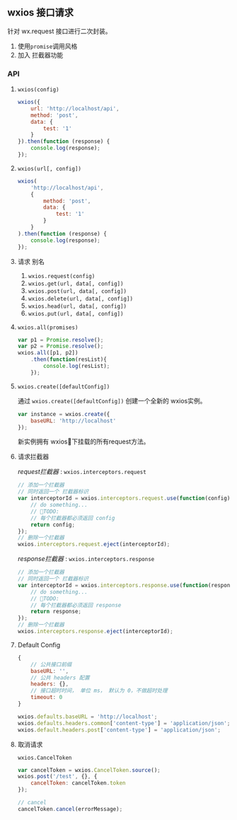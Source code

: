 ## wxios 接口请求
针对 wx.request 接口进行二次封装。

1. 使用`promise`调用风格
2. 加入 拦截器功能

### API

1. `wxios(config)`
    ``` javascript
    wxios({
        url: 'http://localhost/api',
        method: 'post',
        data: {
            test: '1'
        }
    }).then(function (response) {
        console.log(response);
    });
    ```

2. `wxios(url[, config])`
    ``` javascript
    wxios(
        'http://localhost/api',
        {
            method: 'post',
            data: {
                test: '1'
            }
        }
    ).then(function (response) {
        console.log(response);
    });
    ```

3. 请求 别名

    1. `wxios.request(config)`
    2. `wxios.get(url, data[, config])`
    3. `wxios.post(url, data[, config])`
    4. `wxios.delete(url, data[, config])`
    5. `wxios.head(url, data[, config])`
    6. `wxios.put(url, data[, config])`

4. `wxios.all(promises)`
    ``` javascript
    var p1 = Promise.resolve();
    var p2 = Promise.resolve();
    wxios.all([p1, p2])
        .then(function(resList){
            console.log(resList);
        });
    ```

5. `wxios.create([defaultConfig])`

    通过 `wxios.create([defaultConfig])` 创建一个全新的 wxios实例。
    ```javascript
    var instance = wxios.create({
        baseURL: 'http://localhost'
    });
    ```
    新实例拥有 wxios下挂载的所有request方法。

6. 请求拦截器

    _request拦截器_ : `wxios.interceptors.request`

    ``` javascript
    // 添加一个拦截器
    // 同时返回一个 拦截器标识
    var interceptorId = wxios.interceptors.request.use(function(config) {
        // do something...
        // TODO:
        // 每个拦截器都必须返回 config
        return config;
    });
    // 删除一个拦截器
    wxios.interceptors.request.eject(interceptorId);
    ```

    _response拦截器_ : `wxios.interceptors.response`
    ``` javascript
    // 添加一个拦截器
    // 同时返回一个 拦截器标识
    var interceptorId = wxios.interceptors.response.use(function(response) {
        // do something...
        // TODO:
        // 每个拦截器都必须返回 response
        return response;
    });
    // 删除一个拦截器
    wxios.interceptors.response.eject(interceptorId);
    ```

7. Default Config

    ``` javascript
    {
        // 公共接口前缀
        baseURL: '',
        // 公共 headers 配置
        headers: {},
        // 接口超时时间， 单位 ms， 默认为 0，不做超时处理
        timeout: 0
    }
    ```

    ``` javascript
    wxios.defaults.baseURL = 'http://localhost';
    wxios.defaults.headers.common['content-type'] = 'application/json';
    wxios.default.headers.post['content-type'] = 'application/json';
    ```

8. 取消请求

    `wxios.CancelToken`
    ``` js
    var cancelToken = wxios.CancelToken.source();
    wxios.post('/test', {}, {
        cancelToken: cancelToken.token
    });
    
    // cancel
    cancelToken.cancel(errorMessage);
    ```
